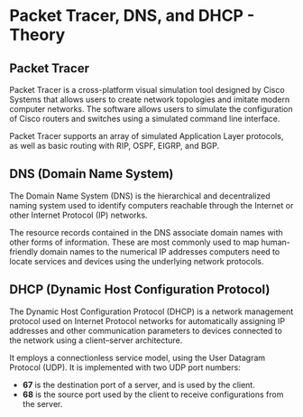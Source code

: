 # Packet Tracer, DNS, and DHCP - Theory

## Packet Tracer
Packet Tracer is a cross-platform visual simulation tool designed by Cisco Systems that allows users to create network topologies and imitate modern computer networks. The software allows users to simulate the configuration of Cisco routers and switches using a simulated command line interface.

Packet Tracer supports an array of simulated Application Layer protocols, as well as basic routing with RIP, OSPF, EIGRP, and BGP.

## DNS (Domain Name System)
The Domain Name System (DNS) is the hierarchical and decentralized naming system used to identify computers reachable through the Internet or other Internet Protocol (IP) networks.

The resource records contained in the DNS associate domain names with other forms of information. These are most commonly used to map human-friendly domain names to the numerical IP addresses computers need to locate services and devices using the underlying network protocols.

## DHCP (Dynamic Host Configuration Protocol)
The Dynamic Host Configuration Protocol (DHCP) is a network management protocol used on Internet Protocol networks for automatically assigning IP addresses and other communication parameters to devices connected to the network using a client–server architecture.

It employs a connectionless service model, using the User Datagram Protocol (UDP). It is implemented with two UDP port numbers:
- **67** is the destination port of a server, and is used by the client.
- **68** is the source port used by the client to receive configurations from the server.
